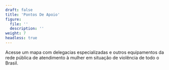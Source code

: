 ```yaml
---
draft: false
title: 'Pontos De Apoio'
figure:
  file: ''
  description: ''
weight: 7
headless: true
---
```

Acesse um mapa com delegacias especializadas e outros equipamentos da rede
pública de atendimento à mulher em situação de violência de todo o Brasil.
